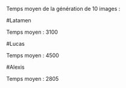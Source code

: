 Temps moyen de la génération de 10 images :

#Latamen

Temps moyen : 3100<br>

#Lucas

Temps moyen : 4500<br>

#Alexis

Temps moyen : 2805<br>

